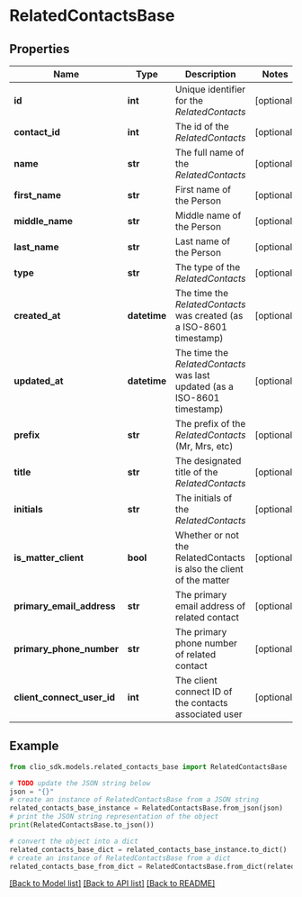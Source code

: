 # RelatedContactsBase


## Properties

Name | Type | Description | Notes
------------ | ------------- | ------------- | -------------
**id** | **int** | Unique identifier for the *RelatedContacts* | [optional] 
**contact_id** | **int** | The id of the *RelatedContacts* | [optional] 
**name** | **str** | The full name of the *RelatedContacts* | [optional] 
**first_name** | **str** | First name of the Person | [optional] 
**middle_name** | **str** | Middle name of the Person | [optional] 
**last_name** | **str** | Last name of the Person | [optional] 
**type** | **str** | The type of the *RelatedContacts* | [optional] 
**created_at** | **datetime** | The time the *RelatedContacts* was created (as a ISO-8601 timestamp) | [optional] 
**updated_at** | **datetime** | The time the *RelatedContacts* was last updated (as a ISO-8601 timestamp) | [optional] 
**prefix** | **str** | The prefix of the *RelatedContacts* (Mr, Mrs, etc) | [optional] 
**title** | **str** | The designated title of the *RelatedContacts* | [optional] 
**initials** | **str** | The initials of the *RelatedContacts* | [optional] 
**is_matter_client** | **bool** | Whether or not the RelatedContacts is also the client of the matter | [optional] 
**primary_email_address** | **str** | The primary email address of related contact | [optional] 
**primary_phone_number** | **str** | The primary phone number of related contact | [optional] 
**client_connect_user_id** | **int** | The client connect ID of the contacts associated user | [optional] 

## Example

```python
from clio_sdk.models.related_contacts_base import RelatedContactsBase

# TODO update the JSON string below
json = "{}"
# create an instance of RelatedContactsBase from a JSON string
related_contacts_base_instance = RelatedContactsBase.from_json(json)
# print the JSON string representation of the object
print(RelatedContactsBase.to_json())

# convert the object into a dict
related_contacts_base_dict = related_contacts_base_instance.to_dict()
# create an instance of RelatedContactsBase from a dict
related_contacts_base_from_dict = RelatedContactsBase.from_dict(related_contacts_base_dict)
```
[[Back to Model list]](../README.md#documentation-for-models) [[Back to API list]](../README.md#documentation-for-api-endpoints) [[Back to README]](../README.md)


